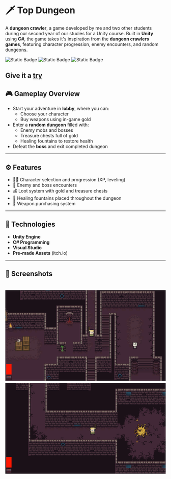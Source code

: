 <a name="TopDungeon"></a>
# 🗡️ Top Dungeon

A **dungeon crawler**, a game developed by me and two other students during our second year of our studies for a Unity course. Built in **Unity** using **C#**, the game takes it's inspiration from the **dungeon crawlers games**, featuring character progression, enemy encounters, and random dungeons.

![Static Badge](https://img.shields.io/badge/Engine-Unity-green)
![Static Badge](https://img.shields.io/badge/Language-C%23-red)
![Static Badge](https://img.shields.io/badge/Build%20Date-20.04.24-purple)

Give it a [try](https://bambiq.github.io/Bambiq-Website/GameBuild/index.html)
---
<a name="Gameplay Overview"></a>
## 🎮 Gameplay Overview

- Start your adventure in **lobby**, where you can:
  - Choose your character
  - Buy weapons using in-game gold
- Enter a **random dungeon** filled with:
  - Enemy mobs and bosses
  - Treasure chests full of gold
  - Healing fountains to restore health
- Defeat the **boss** and exit completed dungeon

---
<a name="Features"></a>
## ⚙️ Features

- 🧙‍♂️ Character selection and progression (XP, leveling)
- 🧟 Enemy and boss encounters
- 💰 Loot system with gold and treasure chests
- 🧴 Healing fountains placed throughout the dungeon
- 🛒 Weapon purchasing system

---
<a name="Technologies"></a>
## 🧩 Technologies

- **Unity Engine**
- **C# Programming**
- **Visual Studio**
- **Pre-made Assets** (itch.io)

---
<a name="Screenshots"></a>
## 📸 Screenshots

![Screenshot 1](screenshots/screenshot1.PNG)
![Screenshot 2](screenshots/screenshot2.PNG)
=======
